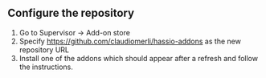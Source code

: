 ## Configure the repository

1. Go to Supervisor -> Add-on store
2. Specify https://github.com/claudiomerli/hassio-addons as the new repository URL
3. Install one of the addons which should appear after a refresh and follow the instructions.
